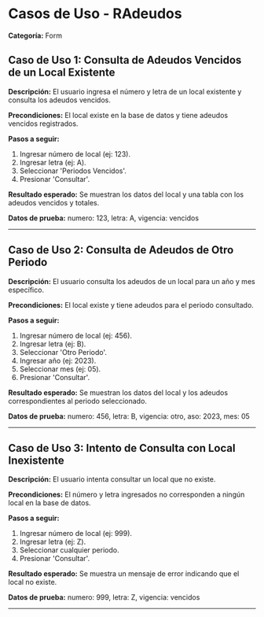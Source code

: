 # Casos de Uso - RAdeudos

**Categoría:** Form

## Caso de Uso 1: Consulta de Adeudos Vencidos de un Local Existente

**Descripción:** El usuario ingresa el número y letra de un local existente y consulta los adeudos vencidos.

**Precondiciones:**
El local existe en la base de datos y tiene adeudos vencidos registrados.

**Pasos a seguir:**
1. Ingresar número de local (ej: 123).
2. Ingresar letra (ej: A).
3. Seleccionar 'Periodos Vencidos'.
4. Presionar 'Consultar'.

**Resultado esperado:**
Se muestran los datos del local y una tabla con los adeudos vencidos y totales.

**Datos de prueba:**
numero: 123, letra: A, vigencia: vencidos

---

## Caso de Uso 2: Consulta de Adeudos de Otro Periodo

**Descripción:** El usuario consulta los adeudos de un local para un año y mes específico.

**Precondiciones:**
El local existe y tiene adeudos para el periodo consultado.

**Pasos a seguir:**
1. Ingresar número de local (ej: 456).
2. Ingresar letra (ej: B).
3. Seleccionar 'Otro Periodo'.
4. Ingresar año (ej: 2023).
5. Seleccionar mes (ej: 05).
6. Presionar 'Consultar'.

**Resultado esperado:**
Se muestran los datos del local y los adeudos correspondientes al periodo seleccionado.

**Datos de prueba:**
numero: 456, letra: B, vigencia: otro, aso: 2023, mes: 05

---

## Caso de Uso 3: Intento de Consulta con Local Inexistente

**Descripción:** El usuario intenta consultar un local que no existe.

**Precondiciones:**
El número y letra ingresados no corresponden a ningún local en la base de datos.

**Pasos a seguir:**
1. Ingresar número de local (ej: 999).
2. Ingresar letra (ej: Z).
3. Seleccionar cualquier periodo.
4. Presionar 'Consultar'.

**Resultado esperado:**
Se muestra un mensaje de error indicando que el local no existe.

**Datos de prueba:**
numero: 999, letra: Z, vigencia: vencidos

---

